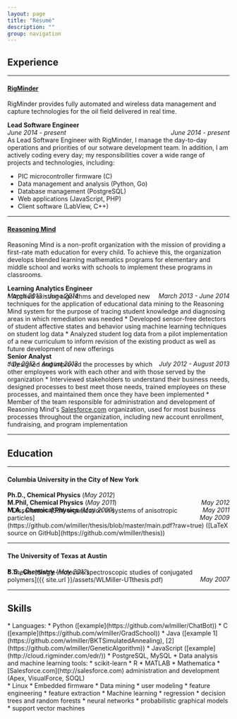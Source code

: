 ```yaml
---
layout: page
title: "Résumé"
description: ""
group: navigation
---
```


## Experience

---

#### [RigMinder](http://rigminder.com)
RigMinder provides fully automated and wireless data management and capture technologies for the oil field delivered in real time.

<div class="col-sm-8 col-xs-12"><b>Lead Software Engineer</b></div>
<div class="col-sm-4 col-xs-12">
	<div style="float:right" class="hidden-xs"><em>June 2014 - present</em></div>
	<div class="visible-xs"><em>June 2014 - present</em></div>
</div>
<div class="col-xs-12">As Lead Software Engineer with RigMinder, I manage the day-to-day operations and priorities of our sotware development team.  In addition, I am actively coding every day; my responsibilities cover a wide range of projects and technologies, including:</div> 

* PIC microcontroller firmware (C)
* Data management and analysis (Python, Go)
* Database management (PostgreSQL)
* Web applications (JavaScript, PHP)
* Client software (LabView, C++)

---

#### [Reasoning Mind](http://reasoningmind.org)
Reasoning Mind is a non-profit organization with the mission of providing a first-rate math education for every child. To achieve this, the organization develops blended learning mathematics programs for elementary and middle school and works with schools to implement these programs in classrooms.

<div class="col-sm-8 col-xs-12"><b>Learning Analytics Engineer</b></div>
<div class="col-sm-4 col-xs-12">
	<div style="float:right" class="hidden-xs"><em>March 2013 - June 2014</em></div>
	<div class="visible-xs"><em>March 2013 - June 2014</em></div>
</div>
<div style="margin-top:-12pt"></div>
* Applied existing algorithms and developed new techniques for the application of educational data mining to the Reasoning Mind system for the purpose of tracing student knowledge and diagnosing areas in which remediation was needed
* Developed sensor-free detectors of student affective states and behavior using machine learning techniques on student log data
* Analyzed student log data from a pilot implementation of a new curriculum to inform revision of the existing product as well as future development of new offerings

<div class="col-sm-8 col-xs-12"><b>Senior Analyst</b></div>
<div class="col-sm-4 col-xs-12">
	<div style="float:right" class="hidden-xs"><em>July 2012 - August 2013</em></div>
	<div class="visible-xs"><em>July 2012 - August 2013</em></div>
</div>
<div style="margin-top:-12pt"></div>
* Designed and improved the processes by which other employees work with each other and with those served by the organization
* Interviewed stakeholders to understand their business needs, designed processes to best meet those needs, trained employees on these processes, and maintained them once they have been implemented
* Member of the team responsible for administration and development of Reasoning Mind's <a href="http://salesforce.com">Salesforce.com</a> organization, used for most business processes throughout the organization, including new account enrollment, fundraising, and program implementation

---

## Education

---

#### Columbia University in the City of New York
<div class="col-sm-8 col-xs-12"><b>Ph.D., Chemical Physics</b><span class="visible-xs-inline"> (<em>May 2012</em>)</span></div>
<div class="col-sm-4 hidden-xs"><div style="float:right"><em>May 2012</em></div></div>
<div class="col-sm-8 col-xs-12"><b>M.Phil, Chemical Physics</b><span class="visible-xs-inline"> (<em>May 2011</em>)</span></div>
<div class="col-sm-4 hidden-xs"><div style="float:right"><em>May 2011</em></div></div>
<div class="col-sm-8 col-xs-12"><b>M.A., Chemical Physics</b><span class="visible-xs-inline"> (<em>May 2009</em>)</span></div>
<div class="col-sm-4 hidden-xs"><div style="float:right"><em>May 2009</em></div></div>
<div style="margin-top:-12pt"></div>
* Dissertation: [Self-organization in systems of anisotropic particles](https://github.com/wlmiller/thesis/blob/master/main.pdf?raw=true) ([LaTeX source on GitHub](https://github.com/wlmiller/thesis))

---

#### The University of Texas at Austin
<div class="col-sm-8 col-xs-12"><b>B.S., Chemistry</b><span class="visible-xs-inline"> (<em>May 2012</em>)</span></div>
<div class="col-sm-4 hidden-xs"><div style="float:right"><em>May 2007</em></div></div>
<div style="margin-top:-12pt"></div>
* Thesis: [Single-molecule spectroscopic studies of conjugated polymers]({{ site.url }}/assets/WLMiller-UTthesis.pdf)

---

## Skills
<div class="col-md-6 cols-xs-12" markdown="1">
* Languages:
	* Python ([example](https://github.com/wlmiller/ChatBot))
	* C ([example](https://github.com/wlmiller/GradSchool))
	* Java ([example 1](https://github.com/wlmiller/BKTSimulatedAnnealing), [2](https://github.com/wlmiller/GeneticAlgorithm))
	* JavaScript ([example](http://cloud.rigminder.com/edr/))
	* PostgreSQL, MySQL
* Data analysis and machine learning tools:
	* scikit-learn
	* R
	* MATLAB
	* Mathematica
* [Salesforce.com](http://salesforce.com) administration and development (Apex, VisualForce, SOQL)
</div>
<div class="col-md-6 cols-xs-12" markdown="1">
* Linux
* Embedded firmware
* Data mining
	* user modeling
	* feature engineering
    * feature extraction
* Machine learning
    * regression
    * decision trees and random forests
    * neural networks
    * probabilistic graphical models
    * support vector machines
</div>

